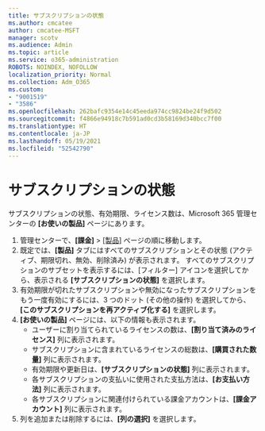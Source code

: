 ```yaml
---
title: サブスクリプションの状態
ms.author: cmcatee
author: cmcatee-MSFT
manager: scotv
ms.audience: Admin
ms.topic: article
ms.service: o365-administration
ROBOTS: NOINDEX, NOFOLLOW
localization_priority: Normal
ms.collection: Adm_O365
ms.custom:
- "9001519"
- "3586"
ms.openlocfilehash: 262bafc9354e14c45eeda974cc9824be24f9d502
ms.sourcegitcommit: f4866e94918c7b591ad0cd3b58169d340bcc7f00
ms.translationtype: HT
ms.contentlocale: ja-JP
ms.lasthandoff: 05/19/2021
ms.locfileid: "52542790"
---
```

# <a name="subscription-status"></a>サブスクリプションの状態

サブスクリプションの状態、有効期限、ライセンス数は、Microsoft 365 管理センターの **[お使いの製品]** ページにあります。

1. 管理センターで、**[課金]** > [[製品]](https://go.microsoft.com/fwlink/p/?linkid=842054) ページの順に移動します。
2. 既定では、**[製品]** タブにはすべてのサブスクリプションとその状態 (アクティブ、期限切れ、無効、削除済み) が表示されます。 すべてのサブスクリプションのサブセットを表示するには、[フィルター] アイコンを選択してから、表示される **[サブスクリプションの状態]** を選択します。
3. 有効期限が切れたサブスクリプションや無効になったサブスクリプションをもう一度有効にするには、3 つのドット (その他の操作) を選択してから、**[このサブスクリプションを再アクティブ化する]** を選択します。
4. **[お使いの製品]** ページには、以下の情報も表示されます。
    - ユーザーに割り当てられているライセンスの数は、**[割り当て済みのライセンス]** 列に表示されます。
    - サブスクリプションに含まれているライセンスの総数は、**[購買された数量]** 列に表示されます。
    - 有効期限や更新日は、**[サブスクリプションの状態]** 列に表示されます。
    - 各サブスクリプションの支払いに使用された支払方法は、**[お支払い方法]** 列に表示されます。
    - 各サブスクリプションに関連付けられている課金アカウントは、**[課金アカウント]** 列に表示されます。
5. 列を追加または削除するには、**[列の選択]** を選択します。